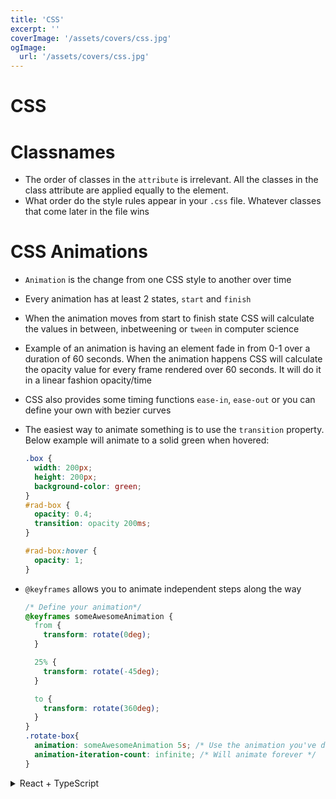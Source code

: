 ```yaml
---
title: 'CSS'
excerpt: ''
coverImage: '/assets/covers/css.jpg'
ogImage:
  url: '/assets/covers/css.jpg'
---
```



# CSS



# Classnames
- The order of classes in the `attribute` is irrelevant. All the classes in the class attribute are applied equally to the element.
- What order do the style rules appear in your `.css` file. Whatever classes that come later in the file wins





# CSS Animations
- `Animation` is the change from one CSS style to another over time
- Every animation has at least 2 states, `start` and `finish`
- When the animation moves from start to finish state CSS will calculate the values in between, inbetweening or `tween` in computer science
- Example of an animation is having an element fade in from 0-1 over a duration of 60 seconds. When the animation happens CSS will calculate the opacity value for every frame rendered over 60 seconds. It will do it in a linear fashion opacity/time
- CSS also provides some timing functions `ease-in`, `ease-out` or you can define your own with bezier curves 
- The easiest way to animate something is to use the `transition` property. Below example will animate to a solid green when hovered:
  ```css
  .box {
    width: 200px;
    height: 200px;
    background-color: green;
  }
  #rad-box {
    opacity: 0.4;
    transition: opacity 200ms;
  }

  #rad-box:hover {
    opacity: 1;
  }
  ```
- `@keyframes` allows you to animate independent steps along the way

  ```css
  /* Define your animation*/
  @keyframes someAwesomeAnimation {
    from {
      transform: rotate(0deg);
    }

    25% {
      transform: rotate(-45deg);
    }

    to {
      transform: rotate(360deg);
    }
  }
  .rotate-box{
    animation: someAwesomeAnimation 5s; /* Use the animation you've defined above */
    animation-iteration-count: infinite; /* Will animate forever */
  }
  ```





<details>
<summary>React + TypeScript</summary>

- You should really be starting from a React build tool like [Vitejs](https://vitejs.dev/), [Nextjs](https://nextjs.org/docs/getting-started) or CRA [](https://create-react-app.dev/) with TS template

1. Install linting packages
  ```shell
  # Start from one of these
  yarn create vite --template react-ts
  yarn create next-app --typescript
  yarn create react-app my-app --typescript

  # Add some linting packages
  yarn add -D @typescript-eslint/eslint-plugin @typescript-eslint/parser eslint-config-prettier eslint-plugin-prettier prettier @trivago/prettier-plugin-sort-imports

  $ mkdir .vscode
  $ touch .vscode/settings.json .prettierrc .eslintrc 

  # Add a lint script to the package.json file  
  echo "`jq '.scripts.lint="prettier --config .prettierrc 'src/\*\*/\*.\{ts,tsx,js,jsx\}' --write"' package.json`" > package.json
  ```
2. `./.eslintrc` file
  ```json
  {
    "extends": [
      "plugin:@typescript-eslint/recommended",
      "plugin:prettier/recommended"
    ],
    "plugins": ["react", "@typescript-eslint"],
    "env": {
      "browser": true,
      "es6": true,
    },
    "globals": {
      "Atomics": "readonly",
      "SharedArrayBuffer": "readonly"
    },
    "parser": "@typescript-eslint/parser",
    "parserOptions": {
      "ecmaFeatures": {
        "jsx": true
      },
      "ecmaVersion": 2018,
      "sourceType": "module",
      "project": "./tsconfig.json"
    }
  }
  ```
3. `./.prettierrc` file
  ```json
  {
    "semi": false,
    "trailingComma": "all",
    "singleQuote": true,
    "printWidth": 100,
    "importOrder": ["^@core/(.*)$", "^@server/(.*)$", "^@ui/(.*)$", "^[./]"],
    "importOrderSeparation": true
  }
  ```
4. `./.vscode/settings.json` file
  ```json
  {
    // Set prettier to be the default formatter
    "editor.defaultFormatter": "esbenp.prettier-vscode",

    // Don't format any files by default
    "editor.formatOnSave": false,
    
    "[json]": {
      "editor.defaultFormatter": "esbenp.prettier-vscode",
      "editor.formatOnSave": true
    },

    // JavaScript stuff
    "[javascript]": {
      "editor.defaultFormatter": "esbenp.prettier-vscode",
      "editor.formatOnSave": true
    },
    "[javascriptreact]": {
      "editor.defaultFormatter": "esbenp.prettier-vscode",
      "editor.formatOnSave": true
    },

    // TypeScript stuff if you need it
    "[typescript]": {
      "editor.defaultFormatter": "esbenp.prettier-vscode",
      "editor.formatOnSave": true
    },
    "[typescriptreact]": {
      "editor.defaultFormatter": "esbenp.prettier-vscode",
      "editor.formatOnSave": true
    },
    
  }
  ```
</details>
